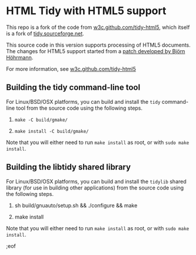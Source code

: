 ﻿# HTML Tidy with HTML5 support

This repo is a fork of the code from [w3c.github.com/tidy-html5][3], which itself
is a fork of [tidy.sourceforge.net][1].

This source code in this version supports processing of HTML5 documents. The
changes for HTML5 support started from a [patch developed by Björn Höhrmann][2].

   [1]: http://tidy.sourceforge.net

   [2]: http://lists.w3.org/Archives/Public/www-archive/2011Nov/0007.html

For more information, see [w3c.github.com/tidy-html5][3]

   [3]: http://w3c.github.com/tidy-html5/

## Building the tidy command-line tool

For Linux/BSD/OSX platforms, you can build and install the `tidy` command-line
tool from the source code using the following steps.

  1. `make -C build/gmake/`

  2. `make install -C build/gmake/`

Note that you will either need to run `make install` as root, or with `sudo make
install`.

## Building the libtidy shared library

For Linux/BSD/OSX platforms, you can build and install the `tidylib` shared
library (for use in building other applications) from the source code using the
following steps.

  1. sh build/gnuauto/setup.sh && ./configure && make

  2. make install

Note that you will either need to run `make install` as root, or with `sudo make
install`.

;eof
